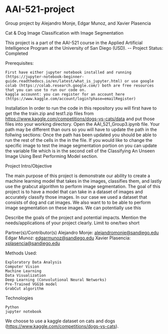 # AAI-521-project
Group project by Alejandro Monje, Edgar Munoz, and Xavier Plasencia   

Cat & Dog Image Classification with Image Segmentation 

This project is a part of the AAI-521 course in the Applied Artificial Intelligence Program at the University of San Diego (USD).  -- Project Status: Completed

Prerequisites:

    First have either jupyter notebook installed and running (https://jupyter-notebook-beginner-guide.readthedocs.io/en/latest/what_is_jupyter.html) or use google colab (https://colab.research.google.com/) both are free resources that you can use to run our code on.
    kaggle accounnt: you can register for an account here (https://www.kaggle.com/account/login?phase=emailRegister)

Installation In order to run the code in this repository you will first have to get the the train.zip and test1.zip files from https://www.kaggle.com/competitions/dogs-vs-cats/data and put those files into your working directory. Open the AAI_521_Group3.ipynb file. Your path may be different than ours so you will have to update the path in the follwing sections: Once the path has been updated you should be able to run the rest of the cells in the in the file. If you would like to change the specific image to test the image segmentation portion on you can update the variable file which is in the second cell of the Classifying An Unseen Image Using Best Performing Model section.

Project Intro/Objective

The main purpose of this project is demonstrate our ability to create a machine learning model that takes in the images, classifies them, and lastly use the grabcut algorithm to perform image segmentation. The goal of this project is to have a model that can take in a dataset of images and accurately classify those images. In our case we used a dataset that consists of dog and cat images. We also want to to be able to perform image segmentation on these images. We can potentially use this

Describe the goals of the project and potential impacts. Mention the needs/applications of your project clearly. Limit to one/two short

Partner(s)/Contributor(s) Alejandro Monje: alejandromonje@sandiego.edu Edgar Munoz: edgarmunoz@sandiego.edu Xavier Plasencia: xplasencia@sandiego.edu

Methods Used:

    Exploratory Data Analysis
    Computer Vision
    Machine Learning
    Data Visualization
    Deep Learning (Convolutional Neural Networks)
    Pre-Trained VGG16 model
    GrabCut algorithm

Technologies

    Python
    jupyter notebook

We choose to use a kaggle dataset on cats and dogs (https://www.kaggle.com/competitions/dogs-vs-cats).
